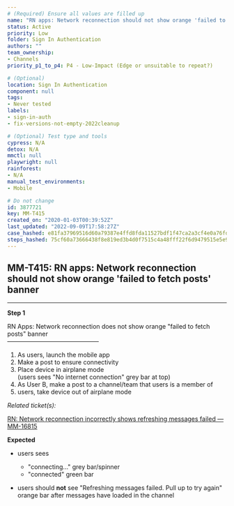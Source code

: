 ```yaml
---
# (Required) Ensure all values are filled up
name: "RN apps: Network reconnection should not show orange 'failed to fetch posts' banner"
status: Active
priority: Low
folder: Sign In Authentication
authors: ""
team_ownership: 
- Channels
priority_p1_to_p4: P4 - Low-Impact (Edge or unsuitable to repeat?)

# (Optional)
location: Sign In Authentication
component: null
tags: 
- Never tested
labels: 
- sign-in-auth
- fix-versions-not-empty-2022cleanup

# (Optional) Test type and tools
cypress: N/A
detox: N/A
mmctl: null
playwright: null
rainforest: 
- N/A
manual_test_environments: 
- Mobile

# Do not change
id: 3877721
key: MM-T415
created_on: "2020-01-03T00:39:52Z"
last_updated: "2022-09-09T17:58:27Z"
case_hashed: e81fa37969516d60a79387e4ffd8fda11527bdf1f47ca2a3cf4e0a76fda422f4e5377ffd55a96b4b39f9849d9a43c7dd
steps_hashed: 75cf60a73666438f8e819ed3b4d0f7515c4a48fff22f6d9479515e5e94fac69b4a1e715280728f55eaa707dba7494441
---
```


<!-- (Auto-generated) Based on frontmatter's "key" and "name" -->

## MM-T415: RN apps: Network reconnection should not show orange 'failed to fetch posts' banner

---

**Step 1**

RN Apps: Network reconnection does not show orange "failed to fetch posts" banner\
––––––––––––––––––––––––––––––

1. As users, launch the mobile app
2. Make a post to ensure connectivity
3. Place device in airplane mode
   \
   (users sees "No internet connection" grey bar at top)
4. As User B, make a post to a channel/team that users is a member of
5. users, take device out of airplane mode

_Related ticket(s):_

[RN: Network reconnection incorrectly shows refreshing messages failed — MM-16815](https://mattermost.atlassian.net/browse/MM-16815)

**Expected**

- users sees

  - "connecting..." grey bar/spinner
  - "connected" green bar

- users should **not** see "Refreshing messages failed. Pull up to try again" orange bar after messages have loaded in the channel
